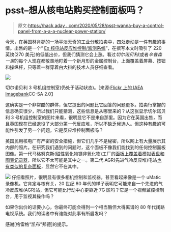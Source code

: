 # psst–想从核电站购买控制面板吗？

> 原文:[https://hack aday . com/2020/05/28/psst-wanna-buy-a-control-panel-from-a-a-a-nuclear-power-station/](https://hackaday.com/2020/05/28/psst-wanna-buy-a-control-panel-from-a-nuclear-power-station/)

今天，在英国林肯郡的一场平淡无奇的工业分散拍卖中，四处走动是一件有趣的事情。出售的是一个“ [Ex 核电站反应堆控制/监测系统](https://auctions.ramco.uk/auctions/7461/ramco-10217/lot-details/e75c79e1-f514-4ce7-a8a8-abb40099d2dc)”，在撰写本文时吸引了 220 英镑(270 美元)的低低出价，但我们猜测它会上涨。看过*切尔诺贝利*(或者*辛普森一家*的每个人现在都敬畏地盯着一个新月形的金属控制台，上面覆盖着屏幕、按钮和操纵杆，只等着一群穿着白大褂的技术人员仔细查看。

[![](../Images/aad50fa20d0f0b36692363f4f2d55602.png)](https://hackaday.com/wp-content/uploads/2020/05/Chernobyl-unit-3-control-room.jpg) 

切尔诺贝利 3 号机组控制室(仍处于活动状态)。[来源:[Flickr 上的 IAEA Imagebank](https://flic.kr/p/9dLDow)CC-SA 2.0】

这确实是一个非常酷的群体，但它提出的问题比它回答的问题更多。拍卖行掌握的信息确实很少，所以我们只能猜测，这些信息是从哪里来的？从这张显示切尔诺贝利 3 号机组控制室的图片来看，很明显它不是来自那里。因为它在英国出售，而且英国现在已经退役了大部分第一代反应堆，所以不缺乏候选人。但这种有趣的可能性引发了另一个问题。它是反应堆控制面板吗？

英国民用核电厂有严密的安全措施，但它们几乎不是秘密，所以网上有大量展示其内部的照片。在研究我们遇到的问题时，这个面板不像我们能找到的任何控制面板图像。第一代马格努克斯(磁性氧化物镁非氧化物)工厂的[面板上覆盖着模拟表盘和图表记录器](https://www.flickr.com/photos/magnoxsites/21783364716/)，所以它不太可能是其中之一。第二代 AGR(先进气冷反应堆)电站[也有类似的复杂面板](https://twitter.com/clairecorkhill/status/1136005383548473345)，显然它不在其中。

[![](../Images/5f4dec5e12b9bee53778a39a639cf67d.png)](https://hackaday.com/wp-content/uploads/2020/05/nuclear-panel-thumbnail.jpg) 仔细看照片，很明显有很多相机控制和监视器，甚至看起来像是一个 uMatic 录像机。它肯定与核有关，20 世纪 80 年代的样子表明它可能来自一个先进的气冷反应堆(AGR)站，但它可能比行动中心更靠近 7G 区吗？它是一个视频监控控制台，用于监视其操作吗？

如果你出价的话要小心，你最终可能会得到一个相当酷但大得离谱的 80 年代闭路电视系统。我们的读者中有谁能对此事有所启发吗？

感谢[格雷格“凯布”邦德]的提示。